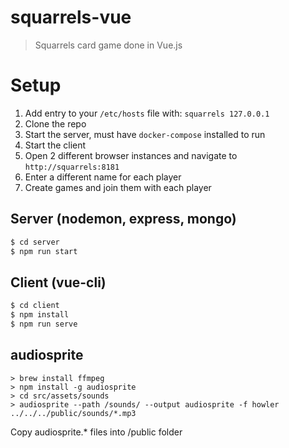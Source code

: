 # squarrels-vue

> Squarrels card game done in Vue.js

# Setup

1. Add entry to your `/etc/hosts` file with: `squarrels 127.0.0.1`
1. Clone the repo
2. Start the server, must have `docker-compose` installed to run
3. Start the client
4. Open 2 different browser instances and navigate to `http://squarrels:8181`
5. Enter a different name for each player
6. Create games and join them with each player

## Server (nodemon, express, mongo)

``` bash
$ cd server
$ npm run start
```

## Client (vue-cli)

``` bash
$ cd client
$ npm install
$ npm run serve
```

## audiosprite

```
> brew install ffmpeg
> npm install -g audiosprite
> cd src/assets/sounds
> audiosprite --path /sounds/ --output audiosprite -f howler ../../../public/sounds/*.mp3
```

Copy audiosprite.* files into /public folder
